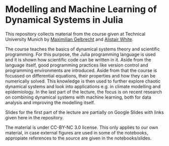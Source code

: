 # Modelling and Machine Learning of Dynamical Systems in Julia 

This repository collects material from the course given at Technical University Munich by [Maximilian Gelbrecht](https://github.com/maximilian-gelbrecht) and [Alistair White](https://github.com/white-alistair).

The course teaches the basics of dynamical systems theory and scientific programming. For this purpose, the Julia programming language is used and it is shown how scientific code can be written in it. Aside from the language itself, good programming practices like version control and programming environments are introduced. Aside from that the course is focussed on differential equations, their properties and how they can be numerically solved. This knowledge is then used to further explore chaotic dynamical systems and look into applications e.g. in climate modelling and epidemiology. In the last part of the lecture, the focus is on recent research on combining dynamical systems with machine learning, both for data analysis and improving the modelling itself. 

Slides for the first part of the lecture are partially on Google Slides with links given here in the repository. 

The material is under CC-BY-NC 3.0 license. This only applies to our own material, in case external figures are used in some of the notebooks, appropiate references to the source are given in the notebooks/slides. 
